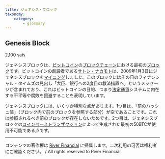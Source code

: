 ```yaml
---
title: ジェネシス・ブロック
taxonomy:
    category:
        - glossary
---
```


## Genesis Block
2,100 sats

ジェネシスブロックは、[ビットコイン](https://lostinbitcoin.sakuraweb.com/glossary/bitcoin-2/)の[ブロックチェーン](https://lostinbitcoin.sakuraweb.com/glossary/blockchain-2/)における最初の[ブロック](https://lostinbitcoin.sakuraweb.com/glossary/block/)です。ビットコインの創設者である[サトシ・ナカモト](https://lostinbitcoin.sakuraweb.com/glossary/satoshi_nakamoto/)は、2009年1月3日にジェネシスブロックを[マイニング](https://lostinbitcoin.sakuraweb.com/glossary/mining/)しました。このブロックにはその日のフィナンシャル・タイムズの見出し「大臣、銀行への2度目の救済措置へ」というメッセージが含まれており、これはビットコインの目的、つまり[法定通貨](https://lostinbitcoin.sakuraweb.com/glossary/fiat_currency/)システムに内在する不平等や腐敗を回避することを表明しています。

ジェネシスブロックには、いくつか特別な点があります。1つ目は、「前のハッシュ値」（ブロック内で前のブロックを参照する部分）が空であることです。これは参照されるべき前のブロックが存在しないためです。2つ目は、ジェネシスブロックの[コインベーストランザクション](https://lostinbitcoin.sakuraweb.com/glossary/coinbase_transaction/)によって生成された最初の50BTCが使用不可能である点です。

---
コンテンツの著作権は [River Financial](https://river.com/) に帰属します。二次利用の可否は権利者にご確認ください。 / All rights reserved to River Financial.
